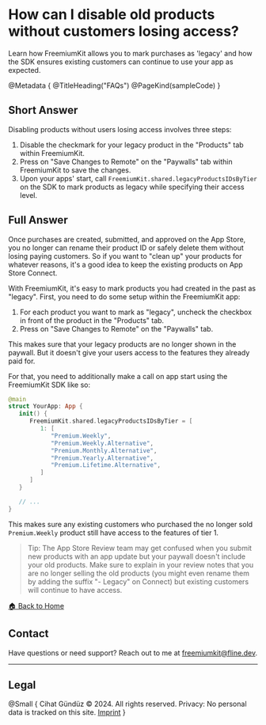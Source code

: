 # How can I disable old products without customers losing access?

Learn how FreemiumKit allows you to mark purchases as 'legacy' and how the SDK ensures existing customers can continue to use your app as expected.

@Metadata {
   @TitleHeading("FAQs")
   @PageKind(sampleCode)
}

## Short Answer

Disabling products without users losing access involves three steps:

1. Disable the checkmark for your legacy product in the "Products" tab within FreemiumKit.
2. Press on "Save Changes to Remote" on the "Paywalls" tab within FreemiumKit to save the changes.
3. Upon your apps' start, call `FreemiumKit.shared.legacyProductsIDsByTier` on the SDK to mark products as legacy while specifying their access level.

## Full Answer

Once purchases are created, submitted, and approved on the App Store, you no longer can rename their product ID or safely delete them without losing paying customers. So if you want to "clean up" your products for whatever reasons, it's a good idea to keep the existing products on App Store Connect.

With FreemiumKit, it's easy to mark products you had created in the past as "legacy". First, you need to do some setup within the FreemiumKit app:

1. For each product you want to mark as "legacy", uncheck the checkbox in front of the product in the "Products" tab.
2. Press on "Save Changes to Remote" on the "Paywalls" tab.

This makes sure that your legacy products are no longer shown in the paywall. But it doesn't give your users access to the features they already paid for.

For that, you need to additionally make a call on app start using the FreemiumKit SDK like so:

```swift
@main
struct YourApp: App {
   init() {
      FreemiumKit.shared.legacyProductsIDsByTier = [
         1: [
            "Premium.Weekly",
            "Premium.Weekly.Alternative",
            "Premium.Monthly.Alternative",
            "Premium.Yearly.Alternative",
            "Premium.Lifetime.Alternative",
         ]
      ]
   }

   // ...
}
```

This makes sure any existing customers who purchased the no longer sold `Premium.Weekly` product still have access to the features of tier 1.

> Tip: The App Store Review team may get confused when you submit new products with an app update but your paywall doesn't include your old products. Make sure to explain in your review notes that you are no longer selling the old products (you might even rename them by adding the suffix "- Legacy" on Connect) but existing customers will continue to have access.

[🏠 Back to Home](https://freemiumkit.app)

## Contact

Have questions or need support? Reach out to me at [freemiumkit@fline.dev](mailto:freemiumkit@fline.dev).

---

## Legal

@Small {
   Cihat Gündüz © 2024. All rights reserved.
   Privacy: No personal data is tracked on this site.
   [Imprint](https://www.fline.dev/imprint/)
}
